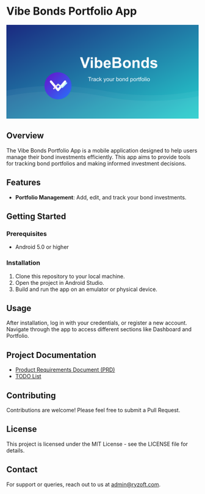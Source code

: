 # Vibe Bonds Portfolio App

![Vibe Bonds Portfolio App Feature Graphic](assets/feature_graphic.png)

## Overview
The Vibe Bonds Portfolio App is a mobile application designed to help users manage their bond investments efficiently. This app aims to provide tools for tracking bond portfolios and making informed investment decisions.

## Features
- **Portfolio Management**: Add, edit, and track your bond investments.

## Getting Started
### Prerequisites
- Android 5.0 or higher

### Installation
1. Clone this repository to your local machine.
2. Open the project in Android Studio.
3. Build and run the app on an emulator or physical device.

## Usage
After installation, log in with your credentials, or register a new account. Navigate through the app to access different sections like Dashboard and Portfolio.

## Project Documentation
- [Product Requirements Document (PRD)](./BondPortfolioApp_PRD.md)
- [TODO List](./BondPortfolioApp_TODO.md)

## Contributing
Contributions are welcome! Please feel free to submit a Pull Request.

## License
This project is licensed under the MIT License - see the LICENSE file for details.

## Contact
For support or queries, reach out to us at admin@ryzoft.com.

